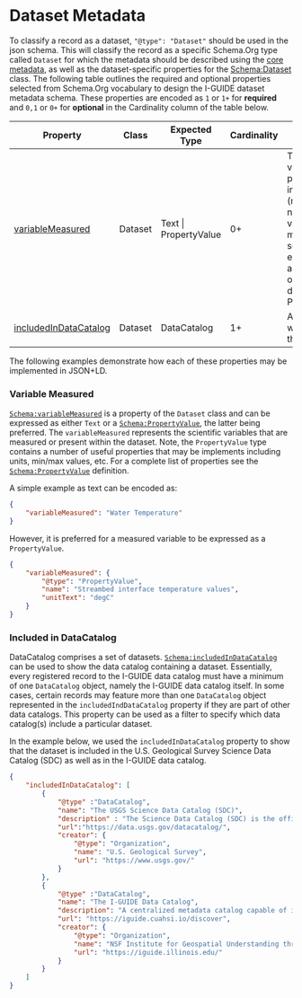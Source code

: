 # Dataset Metadata

To classify a record as a dataset, `"@type": "Dataset"` should be used in the json schema. This will classify the record as a specific Schema.Org type called `Dataset` for which the metadata should be described using the [core metadata](https://github.com/I-GUIDE/data-catalog/blob/main/schema/core.md), as well as the dataset-specific properties for the [Schema:Dataset](https://schema.org/Dataset) class. The following table outlines the required and optional properties selected from Schema.Org vocabulary to design the I-GUIDE dataset metadata schema. These properties are encoded as `1` or `1+` 
for **required** and `0,1` or `0+` for **optional** in the Cardinality column of the table below. 

|Property|Class|Expected Type|Cardinality|Description|
|---|---|---|---|---|
|[variableMeasured](#variable-measured)| Dataset | Text \| PropertyValue | 0+ | The variableMeasured property can indicate (repeated as necessary) the variables that are measured in some dataset, either described as text or as pairs of identifier and description using PropertyValue. |
|[includedInDataCatalog](#included-in-datacatalog)| Dataset | DataCatalog | 1+ | A data catalog which contains this dataset. |

The following examples demonstrate how each of these properties may
be implemented in JSON+LD. 

### Variable Measured

[`Schema:variableMeasured`](https://schema.org/variableMeasured) is a property of the `Dataset` class and can be expressed as either `Text` or a [`Schema:PropertyValue`](https://schema.org/PropertyValue), the latter being preferred. The `variableMeasured` represents the scientific variables that are measured or present within the dataset. Note, the `PropertyValue` type contains a number of useful properties that may be implements including units, min/max values, etc. For a complete list of properties see the [`Schema:PropertyValue`](https://schema.org/PropertyValue) definition.

A simple example as text can be encoded as:

``` json
{
    "variableMeasured": "Water Temperature"
}
```
However, it is preferred for a measured variable to be expressed as a `PropertyValue`.

``` json
{     
    "variableMeasured": {
        "@type": "PropertyValue",
        "name": "Streambed interface temperature values",
        "unitText": "degC"
    }
}
```

### Included in DataCatalog

DataCatalog comprises a set of datasets. [`Schema:includedInDataCatalog`](https://schema.org/includedInDataCatalog) can be used to show the data catalog containing a dataset. Essentially, every registered record to the I-GUIDE data catalog must have a minimum of one `DataCatalog` object, namely the I-GUIDE data catalog itself. In some cases, certain records may feature more than one `DataCatalog` object represented in the `includedIndDataCatalog` property if they are part of other data catalogs. This property can be used as a filter to specify which data catalog(s) include a particular dataset. 

In the example below, we used the `includedInDataCatalog` property to show that the dataset is included in the U.S. Geological Survey Science Data Catalog (SDC) as well as in the I-GUIDE data catalog. 


``` json
{
    "includedInDataCatalog": [
        {
            "@type" :"DataCatalog",
            "name": "The USGS Science Data Catalog (SDC)",
            "description" : "The Science Data Catalog (SDC) is the official public and searchable index that aggregates descriptions of all public research data that have been published by the USGS.",
            "url":"https://data.usgs.gov/datacatalog/",
            "creator": {
                "@type": "Organization",
                "name": "U.S. Geological Survey",
                "url": "https://www.usgs.gov/"
            }
        },
        {
            "@type" :"DataCatalog",
            "name": "The I-GUIDE Data Catalog",
            "description": "A centralized metadata catalog capable of indexing data from the diverse, distributed data required by the I-GUIDE project focus areas.",
            "url": "https://iguide.cuahsi.io/discover",
            "creator": {
                "@type": "Organization",
                "name": "NSF Institute for Geospatial Understanding through an Integrative Discovery Environment (I-GUIDE)",
                "url": "https://iguide.illinois.edu/"
            }
        }
    ] 
}
```
